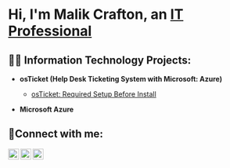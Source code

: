 <h1>Hi, I'm Malik Crafton, an <a href="https://www.linkedin.com/in/malik-crafton-755324263/">IT Professional</a></h1>

<h2>👨‍💻 Information Technology Projects:</h2>

- <b>osTicket (Help Desk Ticketing System with Microsoft: Azure)</b>
  - [osTicket: Required Setup Before Install](https://github.com/Malikc0849/osticket-prereqs)
 
  
- <b>Microsoft Azure</b>


<h2>🤳Connect with me:</h2>

[<img align="left" alt="Josh | Twitter" width="22px" src="https://cdn.jsdelivr.net/npm/simple-icons@v3/icons/twitter.svg" />][twitter]
[<img align="left" alt="Josh | LinkedIn" width="22px" src="https://cdn.jsdelivr.net/npm/simple-icons@v3/icons/linkedin.svg" />][linkedin]
[<img align="left" alt="Josh | Instagram" width="22px" src="https://cdn.jsdelivr.net/npm/simple-icons@v3/icons/instagram.svg" />][instagram]

[twitter]: https://twitter.com/MixmasterUmm
[instagram]: https://www.instagram.com/Josh
[linkedin]: https://linkedin.com/in/malik-crafton-755324263/
